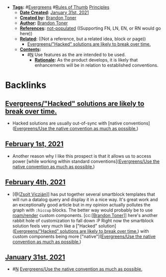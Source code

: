 - **[Tags](<../Tags.md>):** #[Evergreens](<../Evergreens.md>) #[Rules of Thumb](<../Rules of Thumb.md>) [Principles](<../Principles.md>)
    - **[Date Created](<../Date Created.md>):** [January 31st, 2021](<../January 31st, 2021.md>)
    - **[Created by](<../Created by.md>):** [Brandon Toner](<../Brandon Toner.md>)
    - **[Author](<../Author.md>):** [Brandon Toner](<../Brandon Toner.md>)
    - **[References](<../References.md>):** [not-populated](<../not-populated.md>) ((Supporting FN, LN, EN, or RN would go here))
    - **[Related](<../Related.md>):**  ((Not a reference, but a related idea, block or page))
        - [Evergreens/"Hacked" solutions are likely to break over time.](<../Evergreens/"Hacked" solutions are likely to break over time..md>)
    - **[Contents](<../Contents.md>):**
        - #[N](<../N.md>) Use features as the are intended to be used.
            - **[Rationale](<../Rationale.md>):** As the product develops, it is likely that enhancements will be in relation to established conventions.

# Backlinks
## [Evergreens/"Hacked" solutions are likely to break over time.](<Evergreens/"Hacked" solutions are likely to break over time..md>)
- Hacked solutions are usually out-of-sync with [native conventions]([Evergreens/Use the native convention as much as possible.](<../Evergreens/Use the native convention as much as possible..md>))

## [February 1st, 2021](<February 1st, 2021.md>)
- Another reason why I like this prospect is that it allows us to access power [while working within standard conventions]([Evergreens/Use the native convention as much as possible.](<../Evergreens/Use the native convention as much as possible..md>))

## [February 4th, 2021](<February 4th, 2021.md>)
- [@[[Zsolt Viczián](<../@[[Zsolt Viczián.md>)]] has put together several smartblock templates that will run a datalog query and display it in a nice way. It's great work and an exceptionally good article but in my opinion actually pollutes the graph with `:hiccup` blocks. The better way would probably be to use [roam/render](<../roam/render.md>) custom components. [cc:[[Brandon Toner](<../cc:[[Brandon Toner.md>)]] here's another rabbit hole of customization to fall down :P Right now the smartblock solution feels very much like a ["Hacked" solution]([Evergreens/"Hacked" solutions are likely to break over time.](<../Evergreens/"Hacked" solutions are likely to break over time..md>)) with custom components being more ["native"]([Evergreens/Use the native convention as much as possible.](<../Evergreens/Use the native convention as much as possible..md>))

## [January 31st, 2021](<January 31st, 2021.md>)
- #[N](<../N.md>) [Evergreens/Use the native convention as much as possible.](<../Evergreens/Use the native convention as much as possible..md>)

